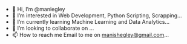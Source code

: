 - 👋 Hi, I’m @maniegley
- 👀 I’m interested in Web Development, Python Scripting, Scrapping...
- 🌱 I’m currently learning Machine Learning and Data Analytics...
- 💞️ I’m looking to collaborate on ...
- 📫 How to reach me Email to me on manishegley@gmail.com...

<!---
maniegley/maniegley is a ✨ special ✨ repository because its `README.md` (this file) appears on your GitHub profile.
You can click the Preview link to take a look at your changes.
--->
